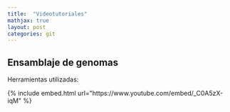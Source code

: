 ```yaml
---
title:  "Videotutoriales"
mathjax: true
layout: post
categories: git
---
```

<html>
<article>
<h1> Ensamblaje de genomas </h1>

<p> Herramientas utilizadas: </p>
</article>
</html>
{% include embed.html url="https://www.youtube.com/embed/_C0A5zX-iqM" %}
